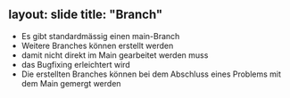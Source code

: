 layout: slide
title: "Branch"
---

* Es gibt standardmässig einen main-Branch
* Weitere Branches können erstellt werden
*  damit nicht direkt im Main gearbeitet werden muss
*  das Bugfixing erleichtert wird
* Die erstellten Branches können bei dem Abschluss eines Problems mit dem Main gemergt werden

